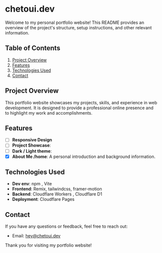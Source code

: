 # chetoui.dev

Welcome to my personal portfolio website! This README provides an overview of the project's structure, setup instructions, and other relevant information.

## Table of Contents
1. [Project Overview](#project-overview)
2. [Features](#features)
3. [Technologies Used](#technologies-used)
4. [Contact](#contact)

## Project Overview
This portfolio website showcases my projects, skills, and experience in web development. It is designed to provide a professional online presence and to highlight my work and accomplishments.

## Features
- [ ] **Responsive Design**
- [ ] **Project Showcase**:
- [ ] **Dark / Light theme**:
- [x] **About Me /home**: A personal introduction and background information.

## Technologies Used
- **Dev env**: npm , Vite
- **Frontend**: Remix, tailwindcss, framer-motion
- **Backend**: Cloudflare Workers , Cloudflare D1 
- **Deployment**: Cloudflare Pages


## Contact
If you have any questions or feedback, feel free to reach out:

- Email: hey@chetoui.dev

Thank you for visiting my portfolio website!